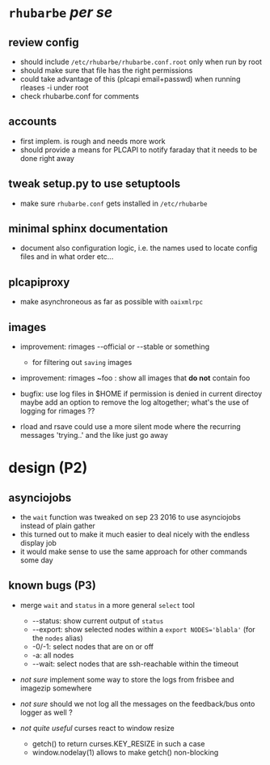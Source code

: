 # `rhubarbe` *per se*

## review config 
* should include `/etc/rhubarbe/rhubarbe.conf.root` only when run by root
* should make sure that file has the right permissions
* could take advantage of this (plcapi email+passwd) when running rleases -i under root
* check rhubarbe.conf for comments

## accounts
* first implem. is rough and needs more work
* should provide a means for PLCAPI to notify faraday that it needs to be done right away

## tweak setup.py to use setuptools

* make sure `rhubarbe.conf` gets installed in `/etc/rhubarbe` 
 
## minimal sphinx documentation
* document also configuration logic, i.e. the names used to locate config files and in what order etc...

## plcapiproxy

* make asynchroneous as far as possible with `oaixmlrpc`

## images

* improvement: rimages --official or --stable or something
  * for filtering out `saving` images

* improvement: rimages ~foo : show all images that **do not** contain foo

* bugfix:
  use log files in $HOME if permission is denied in current directoy
  maybe add an option to remove the log altogether; what's the use of logging for rimages ??

* rload and rsave could use a more silent mode where the recurring messages 'trying..' and the like just go away

# design (P2)

## asynciojobs

* the `wait` function was tweaked on sep 23 2016 to use asynciojobs instead of plain gather
* this turned out to make it much easier to deal nicely with the endless display job
* it would make sense to use the same approach for other commands some day

## known bugs (P3)

* merge `wait` and `status` in a more general `select` tool
  * --status: show current output of `status`
  * --export: show selected nodes within a `export NODES='blabla'` (for the `nodes` alias)
  * -0/-1: select nodes that are on or off
  * -a: all nodes
  * --wait: select nodes that are ssh-reachable within the timeout

* *not sure* implement some way to store the logs from frisbee and imagezip somewhere
* *not sure* should we not log all the messages on the feedback/bus onto logger as well ?
* *not quite useful* curses react to window resize
  * getch() to return curses.KEY_RESIZE in such a case
  * window.nodelay(1) allows to make getch() non-blocking

